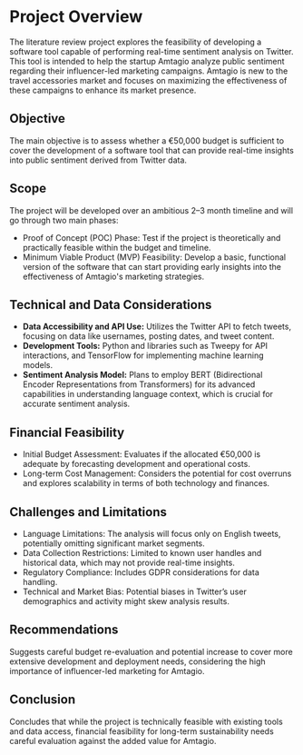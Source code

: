 # **Project Overview**

The literature review project explores the feasibility of developing a software tool capable of performing real-time sentiment analysis on Twitter. This tool is intended to help the startup Amtagio analyze public sentiment regarding their influencer-led marketing campaigns. Amtagio is new to the travel accessories market and focuses on maximizing the effectiveness of these campaigns to enhance its market presence.

## **Objective**

The main objective is to assess whether a €50,000 budget is sufficient to cover the development of a software tool that can provide real-time insights into public sentiment derived from Twitter data.

## **Scope**

The project will be developed over an ambitious 2–3 month timeline and will go through two main phases:
- Proof of Concept (POC) Phase: Test if the project is theoretically and practically feasible within the budget and timeline.
- Minimum Viable Product (MVP) Feasibility: Develop a basic, functional version of the software that can start providing early insights into the effectiveness of Amtagio's marketing strategies.

## **Technical and Data Considerations**
- **Data Accessibility and API Use:** Utilizes the Twitter API to fetch tweets, focusing on data like usernames, posting dates, and tweet content.
- **Development Tools:** Python and libraries such as Tweepy for API interactions, and TensorFlow for implementing machine learning models.
- **Sentiment Analysis Model:** Plans to employ BERT (Bidirectional Encoder Representations from Transformers) for its advanced capabilities in understanding language context, which is crucial for accurate sentiment analysis.

## **Financial Feasibility**
- Initial Budget Assessment: Evaluates if the allocated €50,000 is adequate by forecasting development and operational costs.
- Long-term Cost Management: Considers the potential for cost overruns and explores scalability in terms of both technology and finances.

## **Challenges and Limitations**
- Language Limitations: The analysis will focus only on English tweets, potentially omitting significant market segments.
- Data Collection Restrictions: Limited to known user handles and historical data, which may not provide real-time insights.
- Regulatory Compliance: Includes GDPR considerations for data handling.
- Technical and Market Bias: Potential biases in Twitter’s user demographics and activity might skew analysis results.

## **Recommendations**

Suggests careful budget re-evaluation and potential increase to cover more extensive development and deployment needs, considering the high importance of influencer-led marketing for Amtagio.

## **Conclusion**

Concludes that while the project is technically feasible with existing tools and data access, financial feasibility for long-term sustainability needs careful evaluation against the added value for Amtagio.
